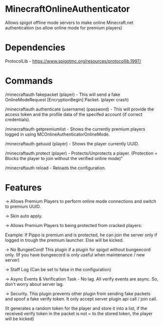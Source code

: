 # MinecraftOnlineAuthenticator
Allows spigot offline mode servers to make online Minecraft.net authentication (so allow online mode for premium players)

# Dependencies
ProtocolLib - https://www.spigotmc.org/resources/protocollib.1997/

# Commands
/minecraftauth fakepacket (player) - This will send a fake OnlineModeRequest [EncryptionBegin] Packet. (player crash)

/minecraftauth authenticate (username) (password) - This will provide the access token and the profile data of the specifed account (if correct credentials).

/minecraftauth getpremiumlist - Shows the currently premium players logged in using MCOnlineAuthenticatorOnlineMode.

/minecraftauth getuuid (player) - Shows the player currently UUID.

/minecraftauth protect (player) - Protects/Unprotects a player. (Protection  = Blocks the player to join without the verified online mode)"

/minecraftauth reload - Reloads the configuration.


# Features

-> Allows Premium Players to perform online mode connections and switch to premium UUID.

-> Skin auto apply.

-> Allows Premium Players to being protected from cracked players:

   Example:
   If Pippo is premium and is protected, he can join the server only if logged in
   trough the premium launcher. Else will be kicked.
   
-> No BungeeCord! This plugin if a plugin for spigot without bungeecord only. (If you have bungeecord is only useful when maintenance / new server)    

-> Staff Log (Can be set to false in the configuration)

-> Async Events & Verification Task - No lag. All verify events are async. So, don't worry about server lag.

-> Security. This plugin prevents other plugin from sending fake packets and spoof a fake verify token. It only accept server plugin api call / join call. 

(It generates a random token for the player and store it into a list, if the received verify token in the packet is not = to the stored token, the player will be kicked)

